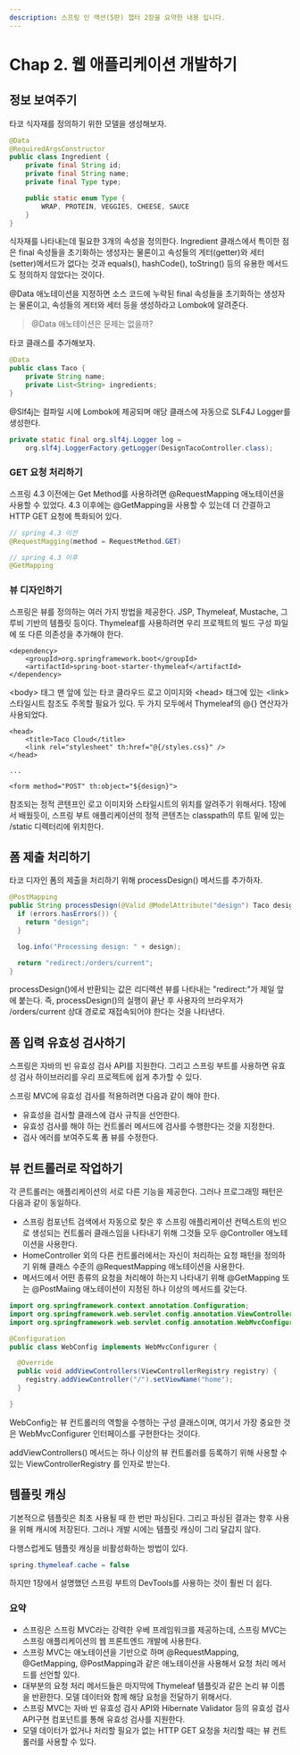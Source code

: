 ```yaml
---
description: 스프링 인 액션(5판) 챕터 2장을 요약한 내용 입니다.
---
```


# Chap 2. 웹 애플리케이션 개발하기

## 정보 보여주기

타코 식자재를 정의하기 위한 모델을 생성해보자.

```java
@Data
@RequiredArgsConstructor
public class Ingredient {
	private final String id;
	private final String name;
	private final Type type;

	public static enum Type {
		WRAP, PROTEIN, VEGGIES, CHEESE, SAUCE
	}
}
```

식자재를 나타내는데 필요한 3개의 속성을 정의한다. Ingredient 클래스에서 특이한 점은 final 속성들을 초기화하는 생성자는 물론이고 속성들의 게터\(getter\)와 세터\(setter\)메서드가 없다는 것과 equals\(\), hashCode\(\), toString\(\) 등의 유용한 메서드도 정의하지 않았다는 것이다.

@Data 애노테이션을 지정하면 소스 코드에 누락된 final 속성들을 초기화하는 생성자는 물론이고, 속성들의 게터와 세터 등을 생성하라고 Lombok에 알려준다.

> @Data 애노테이션은 문제는 없을까?

타코 클래스를 추가해보자.

```java
@Data
public class Taco {
	private String name;
	private List<String> ingredients;
}
```

@Slf4j는 컬파일 시에 Lombok에 제공되며 애당 클래스에 자동으로 SLF4J Logger를 생성한다.

```java
private static final org.slf4j.Logger log = 
	org.slf4j.LoggerFactory.getLogger(DesignTacoController.class);
```

### GET 요청 처리하기

스프링 4.3 이전에는 Get Method를 사용하려면 @RequestMapping 애노테이션을 사용할 수 있었다. 4.3 이후에는 @GetMapping을 사용할 수 있는데 더 간결하고 HTTP GET 요청에 특화되어 있다.

```java
// spring 4.3 이전
@RequestMagging(method = RequestMethod.GET)

// spring 4.3 이후
@GetMapping
```

### 뷰 디자인하기

스프링은 뷰를 정의하는 여러 가지 방법을 제공한다. JSP, Thymeleaf, Mustache, 그루비 기반의 템플릿 등이다. Thymeleaf를 사용하려면 우리 프로젝트의 빌드 구성 파일에 또 다른 의존성을 추가해야 한다.

```text
<dependency>
    <groupId>org.springframework.boot</groupId>
    <artifactId>spring-boot-starter-thymeleaf</artifactId>
</dependency>
```

&lt;body&gt; 태그 맨 앞에 있는 타코 클라우드 로고 이미지와 &lt;head&gt; 태그에 있는 &lt;link&gt; 스타일시트 참조도 주목할 필요가 있다. 두 가지 모두에서 Thymeleaf의 @{} 연산자가 사용되었다.

```text
<head>
    <title>Taco Cloud</title>
    <link rel="stylesheet" th:href="@{/styles.css}" />
</head>

...

<form method="POST" th:object="${design}">
```

참조되는 정적 콘텐프인 로고 이미지와 스타일시트의 위치를 알려주기 위해서다. 1장에서 배웠듯이, 스프링 부트 애플리케이션의 정적 콘텐츠는 classpath의 루트 밑에 있는 /static 디렉터리에 위치한다.

## 폼 제출 처리하기

타코 디자인 폼의 제출을 처리하기 위해 processDesign\(\) 메서드를 추가하자.

```java
@PostMapping
public String processDesign(@Valid @ModelAttribute("design") Taco design, Errors errors, Model model) {
  if (errors.hasErrors()) {
    return "design";
  }

  log.info("Processing design: " + design);

  return "redirect:/orders/current";
}
```

processDesign\(\)에서 반환되는 값은 리디렉션 뷰를 나타내는 "redirect:"가 제일 앞에 붙는다. 즉, processDesign\(\)의 실행이 끝난 후 사용자의 브라우저가 /orders/current 상대 경로로 재접속되어야 한다는 것을 나타낸다.

## 폼 입력 유효성 검사하기

스프링은 자바의 빈 유효성 검사 API를 지원한다. 그리고 스프링 부트를 사용하면 유효성 검사 하이브러리를 우리 프로젝트에 쉽게 추가할 수 있다.

스프링 MVC에 유효성 검사를 적용하려면 다음과 같이 해야 한다.

* 유효성을 검사할 클래스에 검사 규칙을 선언한다.
* 유효성 검사를 해야 하는 컨트롤러 메서드에 검사를 수행한다는 것을 지정한다.
* 검사 에러를 보여주도록 폼 뷰를 수정한다.

## 뷰 컨트롤러로 작업하기

각 콘트롤러는 애플리케이션의 서로 다른 기능을 제공한다. 그러나 프로그래밍 패턴은 다음과 같이 동일하다.

* 스프링 컴포넌트 검색에서 자동으로 찾은 후 스프링 애플리케이션 컨텍스트의 빈으로 생성되는 컨트롤러 클래스임을 나타내기 위해 그것들 모두 @Controller 애노테이션을 사용한다.
* HomeController 외의 다른 컨트롤러에서는 자신이 처리하는 요청 패턴을 정의하기 위해 클래스 수준의 @RequestMapping 애노테이션을 사용한다.
* 메서드에서 어떤 종류의 요청을 처리해야 하는지 나타내기 위해 @GetMapping 또는 @PostMaiing 애노테이션이 지정된 하나 이상의 메서드를 갖는다.

```java
import org.springframework.context.annotation.Configuration;
import org.springframework.web.servlet.config.annotation.ViewControllerRegistry;
import org.springframework.web.servlet.config.annotation.WebMvcConfigurer;

@Configuration
public class WebConfig implements WebMvcConfigurer {

  @Override
  public void addViewControllers(ViewControllerRegistry registry) {
    registry.addViewController("/").setViewName("home");
  }

}
```

WebConfig는 뷰 컨트롤러의 역할을 수행하는 구성 클래스이며, 여기서 가장 중요한 것은 WebMvcConfigurer 인터페이스를 구현한다는 것이다.

addViewControllers\(\) 메서드는 하나 이상의 뷰 컨트롤러를 등록하기 위해 사용할 수 있는 ViewControllerRegistry 를 인자로 받는다.

## 템플릿 캐싱

기본적으로 템플릿은 최초 사용될 때 한 번만 파싱된다. 그리고 파싱된 결과는 향후 사용을 위해 캐시에 저장된다. 그러나 개발 시에는 템플릿 캐싱이 그리 달갑지 않다.

다행스럽게도 템플릿 캐싱을 비활성화하는 방법이 있다.

```java
spring.thymeleaf.cache = false
```

하지만 1장에서 설명했던 스프링 부트의 DevTools를 사용하는 것이 훨씬 더 쉽다.

### 요약

* 스프링은 스프링 MVC라는 강력한 우베 프레임워크를 제공하는데, 스프링 MVC는 스프링 애플리케이션의 웹 프론트엔드 개발에 사용한다.
* 스프링 MVC는 애노테이션을 기반으로 하며 @RequestMapping, @GetMapping, @PostMapping과 같은 애노테이션을 사용해서 요청 처리 메서드를 선언할 있다.
* 대부분의 요청 처리 메서드들은 마지막에 Thymeleaf 템플릿과 같은 논리 뷰 이름을 반환한다. 모델 데이터와 함께 해당 요청을 전달하기 위해서다.
* 스프링 MVC는 자바 빈 유효성 검사 API와 Hibernate Validator 등의 유효성 검사 API구현 컴포넌트를 통해 유효성 검사를 지원한다.
* 모델 데이터가 없거나 처리할 필요가 없는 HTTP GET 요청을 처리할 때는 뷰 컨트롤러를 사용할 수 있다.

